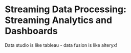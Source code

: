 # Streaming Data Processing: Streaming Analytics and Dashboards

Data studio is like tableau - data fusion is like alteryx!